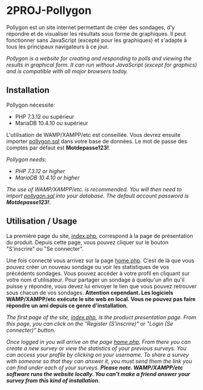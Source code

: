 
# 2PROJ-Pollygon
Pollygon est un site internet permettant de créer des sondages, d'y répondre et de visualiser les résultats sous forme de graphiques. Il peut fonctionner sans JavaScript (excepté pour les graphiques) et s'adapte à tous les principaux navigateurs à ce jour.

*Pollygon is a website for creating and responding to polls and viewing the results in graphical form. It can run without JavaScript (except for graphics) and is compatible with all major browsers today.*

## Installation
Pollygon nécessite:
 - PHP 7.3.12 ou supérieur
 - MariaDB 10.4.10 ou supérieur

L'utilisation de WAMP/XAMPP/etc est conseillée.
Vous devrez ensuite importer [pollygon.sql](https://github.com/EmpireDemocratiqueDuPoulpe/2PROJ-Pollygon/blob/master/pollygon.sql) dans votre base de données. Le mot de passe des comptes par défaut est **Motdepasse123!**.

*Pollygon needs:*
 - *PHP 7.3.12 or higher*
 - *MariaDB 10.4.10 or higher*

*The use of WAMP/XAMPP/etc. is recommended.*
*You will then need to import [pollygon.sql](https://github.com/EmpireDemocratiqueDuPoulpe/2PROJ-Pollygon/blob/master/pollygon.sql) into your database. The default account password is **Motdepasse123!**.*

## Utilisation / Usage
La première page du site, [index.php](https://github.com/EmpireDemocratiqueDuPoulpe/2PROJ-Pollygon/blob/master/index.php), correspond à la page de présentation du produit. Depuis cette page, vous pouvez cliquer sur le bouton "S'inscrire" ou "Se connecter".

Une fois connecté vous arrivez sur la page [home.php](https://github.com/EmpireDemocratiqueDuPoulpe/2PROJ-Pollygon/blob/master/home.php). C'est de là que vous pouvez créer un nouveau sondage ou voir les statistiques de vos précédents sondages. Vous pouvez accéder à votre profil en cliquant sur votre nom d'utilisateur.
Pour partager un sondage à quelqu'un afin qu'il puisse y répondre, vous devez lui envoyer le lien que vous pouvez retrouver sous chacun de vos sondages. **Attention cependant. Les logiciels WAMP/XAMPP/etc exécute le site web en local. Vous ne pouvez pas faire répondre un ami depuis ce genre d'installation.**

*The first page of the site, [index.php](https://github.com/EmpireDemocratiqueDuPoulpe/2PROJ-Pollygon/blob/master/index.php), is the product presentation page. From this page, you can click on the "Register (S'inscrire)" or "Login (Se connecter)" button.*

*Once logged in you will arrive on the page [home.php](https://github.com/EmpireDemocratiqueDuPoulpe/2PROJ-Pollygon/blob/master/home.php). From there you can create a new survey or view the statistics of your previous surveys. You can access your profile by clicking on your username.
To share a survey with someone so that they can answer it, you must send them the link you can find under each of your surveys. **Please note. WAMP/XAMPP/etc software runs the website locally. You can't make a friend answer your survey from this kind of installation.***
